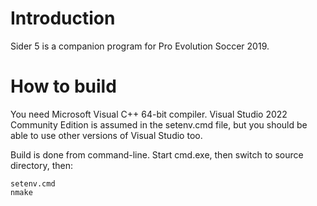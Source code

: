 # Introduction

Sider 5 is a companion program for Pro Evolution Soccer 2019.

# How to build

You need Microsoft Visual C++ 64-bit compiler.
Visual Studio 2022 Community Edition is assumed in the setenv.cmd file, but you
should be able to use other versions of Visual Studio too.

Build is done from command-line.
Start cmd.exe, then switch to source directory, then:

    setenv.cmd
    nmake
